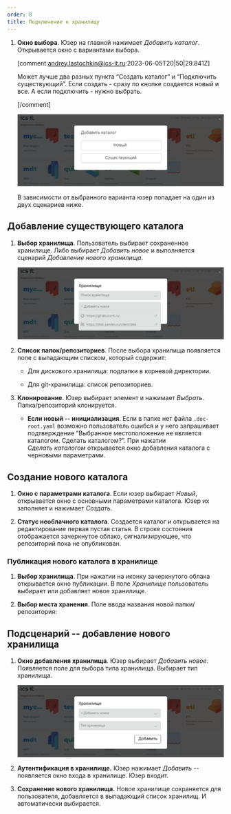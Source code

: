 ```yaml
---
order: 8
title: Подключение к хранилищу
---
```


1. **Окно выбора**. Юзер на главной нажимает *Добавить каталог*. Открывается окно с вариантами выбора.

   [comment:andrey.lastochkin@ics-it.ru:2023-06-05T20|50|29.841Z]

   Может лучше два разных пункта “Создать каталог” и “Подключить существующий”. Если создать - сразу по кнопке создается новый и все. А если подключить - нужно выбрать.

   [/comment]

   ![](./../../Q2/new_article_1_0.png)

   В зависимости от выбранного варианта юзер попадает на один из двух сценариев ниже.

## Добавление существующего каталога

1. **Выбор хранилища**. Пользователь выбирает сохраненное хранилище. Либо выбирает *Добавить новое* и выполняется сценарий *Добавление нового хранилища*.

   ![](./../../Q2/new_article_1_1.png)

2. **Список папок/репозиториев**. После выбора хранилища появляется поле с выпадающим списком, который содержит:

   -  Для дискового хранилища: подпапки в корневой директории.

   -  Для git-хранилища: список репозиториев.

3. **Клонирование**. Юзер выбирает элемент и нажимает *Выбрать*. Папка/репозиторий клонируется.

   -  **Если новый -- инициализация**. Если в папке нет файла `.doc-root.yaml` возможно пользователь ошибся и у него запрашивает подтверждение “Выбранное местоположение не является каталогом. Сделать каталогом?”. При нажатии *Сделать* *каталогом* открывается окно добавления каталога с черновыми параметрами.

## Создание нового каталога

1. **Окно с параметрами каталога**. Если юзер выбирает *Новый*, открывается окно с основными параметрами каталога. Юзер их заполняет и нажимает *Создать*.

2. **Статус необлачного каталога**. Создается каталог и открывается на редактирование первая пустая статья. В строке состояния отображается зачеркнутое облако, сигнализирующее, что репозиторий пока не опубликован.

### Публикация нового каталога в хранилище

1. **Выбор хранилища**. При нажатии на иконку зачеркнутого облака открывается окно публикации. В поле *Хранилище* пользователь выбирает или добавляет новое хранилище.

2. **Выбор места хранения**. Поле ввода названия новой папки/репозитория:

## Подсценарий -- добавление нового хранилища

1. **Окно добавления хранилища**. Юзер выбирает *Добавить новое*. Появляется поле для выбора типа хранилища. Выбирает тип хранилища.

   ![](./../../Q2/new_article_1_2.png)

2. **Аутентификация в хранилище.** Юзер нажимает *Добавить* -- появляется окно входа в хранилище. Юзер входит.

3. **Сохранение нового хранилища.** Новое хранилище сохраняется для пользователя, добавляется в выпадающий список хранилищ. И автоматически выбирается.